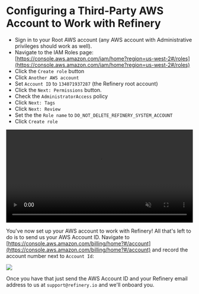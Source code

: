 # Configuring a Third-Party AWS Account to Work with Refinery

* Sign in to your Root AWS account (any AWS account with Administrative privileges should work as well).
* Navigate to the IAM Roles page: [https://console.aws.amazon.com/iam/home?region=us-west-2#/roles](https://console.aws.amazon.com/iam/home?region=us-west-2#/roles)
* Click the `Create role` button
* Click `Another AWS account`
* Set `Account ID` to `134071937287` (the Refinery root account)
* Click the `Next: Permissions` button.
* Check the `AdministratorAccess` policy
* Click `Next: Tags`
* Click `Next: Review`
* Set the the `Role name` to `DO_NOT_DELETE_REFINERY_SYSTEM_ACCOUNT`
* Click `Create role`

<video style="width: 100%" controls autoplay muted loop>
	<source src="/setup-third-party-aws-account/media/set-up-aws-account-video.webm" type="video/webm" />
	<source src="/setup-third-party-aws-account/media/set-up-aws-account-video.mp4" type="video/mp4" />
</video>

You've now set up your AWS account to work with Refinery! All that's left to do is to send us your AWS Account ID. Navigate to [https://console.aws.amazon.com/billing/home?#/account](https://console.aws.amazon.com/billing/home?#/account) and record the account number next to `Account Id`:

<img src="/setup-third-party-aws-account/media/aws-account-id.png" />

Once you have that just send the AWS Account ID and your Refinery email address to us at `support@refinery.io` and we'll onboard you.